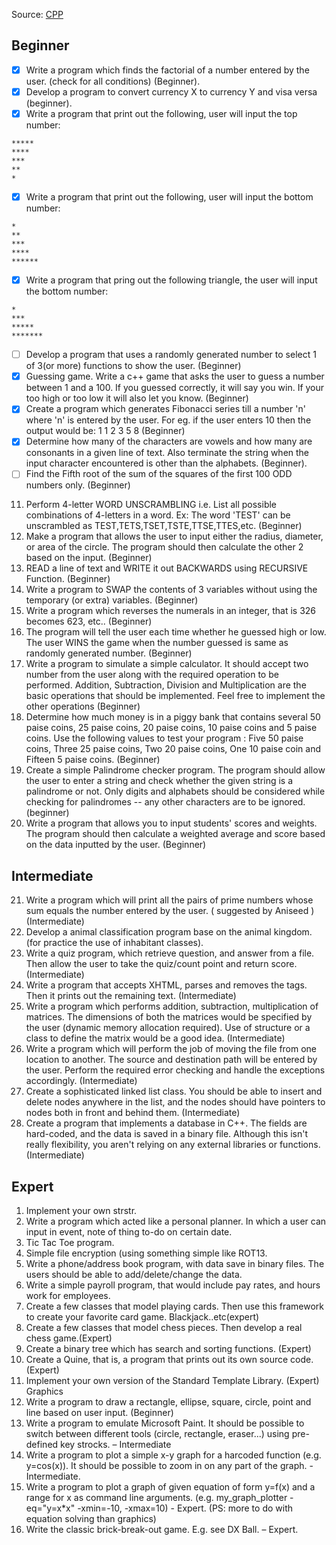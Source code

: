 Source: [CPP](https://www.cplusplus.com/forum/beginner/3473/)
## Beginner
- [x] Write a program which finds the factorial of a number entered by the user. (check for all conditions) (Beginner).
- [x] Develop a program to convert currency X to currency Y and visa versa (beginner).
- [x] Write a program that print out the following, user will input the top number:
```
*****
****
***
**
*
```
- [x] Write a program that print out the following, user will input the bottom number: 
```
*
**
***
****
******
```
- [x] Write a program that pring out the following triangle, the user will input the bottom number:
```
*
***
*****
*******
```
- [ ] Develop a program that uses a randomly generated number to select 1 of 3(or more)
functions to show the user. (Beginner)
- [x] Guessing game. Write a c++ game that asks the user to guess a number between 1 and a 100. If you guessed correctly, it will say you win. If your too high or too low it will also let you know. (Beginner)
- [x] Create a program which generates Fibonacci series till a number 'n' where 'n' is entered by the user. For eg. if the user enters 10 then the output would be: 1 1 2 3 5 8 (Beginner)
- [x] Determine how many of the characters are vowels and how many are consonants in a given line of text. Also terminate the string when the input character encountered is other than the alphabets. (Beginner).
- [ ] Find the Fifth root of the sum of the squares of the first 100 ODD numbers only. (Beginner)
11. Perform 4-letter WORD UNSCRAMBLING i.e. List all possible combinations of 4-letters in a word. Ex: The word 'TEST' can be unscrambled as TEST,TETS,TSET,TSTE,TTSE,TTES,etc. (Beginner)
12. Make a program that allows the user to input either the radius, diameter, or area of the circle. The program should then calculate the other 2 based on the input. (Beginner)
13. READ a line of text and WRITE it out BACKWARDS using RECURSIVE Function. (Beginner)
14. Write a program to SWAP the contents of 3 variables without using the temporary (or extra) variables. (Beginner)
15. Write a program which reverses the numerals in an integer, that is 326 becomes 623, etc.. (Beginner)
16. The program will tell the user each time whether he guessed high or low. The user WINS the game when the number guessed is same as randomly generated number. (Beginner)
17. Write a program to simulate a simple calculator. It should accept two number from the user along with the required operation to be performed. Addition, Subtraction, Division and Multiplication are the basic operations that should be implemented. Feel free to implement the other operations (Beginner)
18. Determine how much money is in a piggy bank that contains several 50 paise coins, 25 paise coins, 20 paise coins, 10 paise coins and 5 paise coins. Use the following values to test your program : Five 50 paise coins, Three 25 paise coins, Two 20 paise coins, One 10 paise coin and Fifteen 5 paise coins. (Beginner)
19. Create a simple Palindrome checker program. The program should allow the user to enter a string and check whether the given string is a palindrome or not. Only digits and alphabets should be considered while checking for palindromes -- any other characters are to be ignored. (beginner)
20. Write a program that allows you to input students' scores and weights. The program should then calculate a weighted average and score based on the data inputted by the user. (Beginner)
## Intermediate
21. Write a program which will print all the pairs of prime numbers whose sum equals the number entered by the user. ( suggested by Aniseed ) (Intermediate)
22. Develop a animal classification program base on the animal kingdom. (for practice the use of inhabitant classes).
23. Write a quiz program, which retrieve question, and answer from a file. Then allow the user to take the quiz/count point and return score. (Intermediate)
24. Write a program that accepts XHTML, parses and removes the tags. Then it prints out the remaining text. (Intermediate)
25. Write a program which performs addition, subtraction, multiplication of matrices. The dimensions of both the matrices would be specified by the user (dynamic memory allocation required). Use of structure or a class to define the matrix would be a good idea. (Intermediate)
26. Write a program which will perform the job of moving the file from one location to another. The source and destination path will be entered by the user. Perform the required error checking and handle the exceptions accordingly. (Intermediate)
27. Create a sophisticated linked list class. You should be able to insert and delete nodes anywhere in the list, and the nodes should have pointers to nodes both in front and behind them. (Intermediate)
28. Create a program that implements a database in C++. The fields are hard-coded, and the data is saved in a binary file. Although this isn't really flexibility, you aren't relying on any external libraries or functions. (Intermediate)
## Expert
1. Implement your own strstr.
2. Write a program which acted like a personal planner. In which a user can input in event, note of thing to-do on certain date.
3. Tic Tac Toe program.
4. Simple file encryption (using something simple like ROT13.
5. Write a phone/address book program, with data save in binary files. The users should be able to add/delete/change the data.
6. Write a simple payroll program, that would include pay rates, and hours work for employees.
7. Create a few classes that model playing cards. Then use this framework to create your favorite card game. Blackjack..etc(expert)
8. Create a few classes that model chess pieces. Then develop a real chess game.(Expert)
9. Create a binary tree which has search and sorting functions. (Expert)
10. Create a Quine, that is, a program that prints out its own source code. (Expert)
11. Implement your own version of the Standard Template Library. (Expert)
Graphics
1. Write a program to draw a rectangle, ellipse, square, circle, point and line based on user input. (Beginner)
2. Write a program to emulate Microsoft Paint. It should be possible to switch between different tools (circle, rectangle, eraser...) using pre-defined key strocks. – Intermediate
3. Write a program to plot a simple x-y graph for a harcoded function (e.g. y=cos(x)). It should be possible to zoom in on any part of the graph. - Intermediate.
4. Write a program to plot a graph of given equation of form y=f(x) and a range for x as command line arguments. (e.g. my_graph_plotter -eq="y=x*x" -xmin=-10, -xmax=10) - Expert. (PS: more to do with equation solving than graphics)
5. Write the classic brick-break-out game. E.g. see DX Ball. – Expert.
